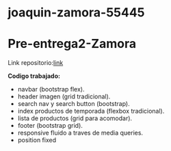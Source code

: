 # joaquin-zamora-55445
# Pre-entrega2-Zamora
Link repositorio:[link](https://github.com/joacode35/joaquin-zamora-55445.git)

**Codigo trabajado:**
- navbar (bootstrap flex).
- header imagen (grid tradicional).
- search nav y search button (bootstrap).
- index productos de temporada (flexbox tradicional).
- lista de productos (grid para acomodar).
- footer (bootstrap grid).
- responsive fluido a traves de media queries.
- position fixed 
